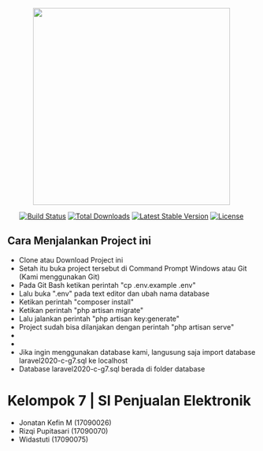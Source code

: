 <p align="center"><img src="https://res.cloudinary.com/dtfbvvkyp/image/upload/v1566331377/laravel-logolockup-cmyk-red.svg" width="400"></p>

<p align="center">
<a href="https://travis-ci.org/laravel/framework"><img src="https://travis-ci.org/laravel/framework.svg" alt="Build Status"></a>
<a href="https://packagist.org/packages/laravel/framework"><img src="https://poser.pugx.org/laravel/framework/d/total.svg" alt="Total Downloads"></a>
<a href="https://packagist.org/packages/laravel/framework"><img src="https://poser.pugx.org/laravel/framework/v/stable.svg" alt="Latest Stable Version"></a>
<a href="https://packagist.org/packages/laravel/framework"><img src="https://poser.pugx.org/laravel/framework/license.svg" alt="License"></a>
</p>

## Cara Menjalankan Project ini
- Clone atau Download Project ini
- Setah itu buka project tersebut di Command Prompt Windows atau Git (Kami menggunakan Git)
- Pada Git Bash ketikan perintah "cp .env.example .env"
- Lalu buka ".env" pada text editor dan ubah nama database
- Ketikan perintah "composer install"
- Ketikan perintah "php artisan migrate"
- Lalu jalankan perintah "php artisan key:generate"
- Project sudah bisa dilanjakan dengan perintah "php artisan serve"
-  
- 
- Jika ingin menggunakan database kami, langusung saja import database laravel2020-c-g7.sql ke localhost
- Database laravel2020-c-g7.sql berada di folder database

# Kelompok 7 | SI Penjualan Elektronik
- Jonatan Kefin M     (17090026)
- Rizqi Pupitasari    (17090070)
- Widastuti           (17090075)
